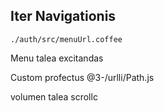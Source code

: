 ## Iter Navigationis

`./auth/src/menuUrl.coffee`

Menu talea excitandas

Custom profectus
@3-/urlli/Path.js

volumen talea
scrollc